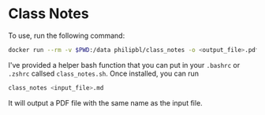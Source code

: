 # Class Notes

To use, run the following command:

```bash
docker run --rm -v $PWD:/data philipbl/class_notes -o <output_file>.pdf <input_file>.md
```


I've provided a helper bash function that you can put in your `.bashrc` or `.zshrc` callsed `class_notes.sh`. Once installed, you can run

```bash
class_notes <input_file>.md
```

It will output a PDF file with the same name as the input file.
